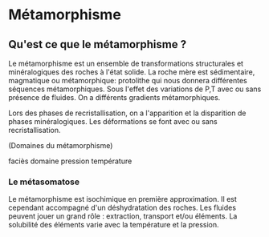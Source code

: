# Métamorphisme

## Qu'est ce que le métamorphisme ?

Le métamorphisme est un ensemble de transformations structurales et minéralogiques des roches à l'état solide. La roche mère est sédimentaire, magmatique ou métamorphique: protolithe qui nous donnera différentes séquences métamorphiques. Sous l'effet des variations de P,T avec ou sans présence de fluides. On a différents gradients métamorphiques.

Lors des phases de recristallisation, on a l'apparition et la disparition de phases minéralogiques. Les déformations se font avec ou sans recristallisation.

(Domaines du métamorphisme)

faciès domaine pression température 

### Le métasomatose

Le métamorphisme est isochimique en première approximation. Il est cependant accompagné d'un déshydratation des roches. Les fluides peuvent jouer un grand rôle : extraction, transport et/ou éléments. La solubilité des éléments varie avec la température et la pression.



